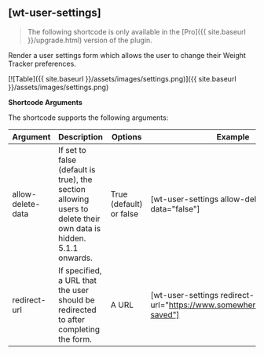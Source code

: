## [wt-user-settings]

> The following shortcode is only available in the [Pro]({{ site.baseurl }}/upgrade.html) version of the plugin.

Render a user settings form which allows the user to change their Weight Tracker preferences.

[![Table]({{ site.baseurl }}/assets/images/settings.png)]({{ site.baseurl }}/assets/images/settings.png)


**Shortcode Arguments**
 
The shortcode supports the following arguments:
 
| Argument | Description | Options | Example |
|--|--|--|--|
|allow-delete-data|	If set to false (default is true), the section allowing users to delete their own data is hidden. 5.1.1 onwards.	|True (default) or false|	[wt-user-settings allow-delete-data="false"]
|redirect-url	|If specified, a URL that the user should be redirected to after completing the form.	|A URL|	[wt-user-settings redirect-url="https://www.somewhere.com/settings-saved"]